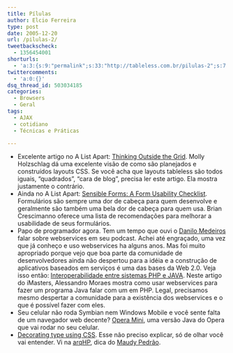```yaml
---
title: Pílulas
author: Elcio Ferreira
type: post
date: 2005-12-20
url: /pilulas-2/
tweetbackscheck:
  - 1356454001
shorturls:
  - 'a:3:{s:9:"permalink";s:33:"http://tableless.com.br/pilulas-2";s:7:"tinyurl";s:26:"http://tinyurl.com/3d5l2lc";s:4:"isgd";s:19:"http://is.gd/e27RLG";}'
twittercomments:
  - 'a:0:{}'
dsq_thread_id: 503034185
categories:
  - Browsers
  - Geral
tags:
  - AJAX
  - cotidiano
  - Técnicas e Práticas

---
```

  * Excelente artigo no A List Apart: [Thinking Outside the Grid][1]. Molly Holzschlag dá uma excelente visão de como são planejados e construídos layouts CSS. Se você acha que layouts tableless são todos iguais, &#8220;quadrados&#8221;, &#8220;cara de blog&#8221;, precisa ler este artigo. Ela mostra justamente o contrário.
  * Ainda no A List Apart: [Sensible Forms: A Form Usability Checklist][2]. Formulários são sempre uma dor de cabeça para quem desenvolve e geralmente são também uma bela dor de cabeça para quem usa. Brian Crescimanno oferece uma lista de recomendações para melhorar a usabilidade de seus formulários.
  * Papo de programador agora. Tem um tempo que ouvi o [Danilo Medeiros][3] falar sobre webservices em seu podcast. Achei até engraçado, uma vez que já conheço e uso webservices ha alguns anos. Mas foi muito apropriado porque vejo que boa parte da comunidade de desenvolvedores ainda não despertou para a idéia e a construção de aplicativos baseados em serviços é uma das bases da Web 2.0. Veja isso então: [Interoperabilidade entre sistemas PHP e JAVA][4]. Neste artigo do iMasters, Alessandro Moraes mostra como usar webservices para fazer um programa Java falar com um em PHP. Legal, precisamos mesmo despertar a comunidade para a existência dos webservices e o que é possível fazer com eles.
  * Seu celular não roda Symbian nem Windows Mobile e você sente falta de um navegador web decente? [Opera Mini][5], uma versão Java do Opera que vai rodar no seu celular.
  * [Decorating type using CSS][6]. Esse não preciso explicar, só de olhar você vai entender. Vi na [arqHP][7], dica do [Maudy Pedrão][8].

 [1]: http://www.alistapart.com/articles/outsidethegrid
 [2]: http://www.alistapart.com/articles/sensibleforms
 [3]: http://www.digitalminds.com.br/
 [4]: http://www.imasters.com.br/artigo.php?cn=3766&cc=307
 [5]: http://www.opera.com/products/mobile/operamini/
 [6]: http://www.khmerang.com/csslab/decoratingtype/
 [7]: http://groups.google.com/group/arqhp
 [8]: http://www.jedimania.com.br/
